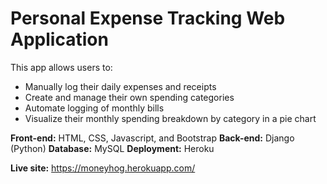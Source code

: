 # Personal Expense Tracking Web Application

This app allows users to:
- Manually log their daily expenses and receipts
- Create and manage their own spending categories
- Automate logging of monthly bills
- Visualize their monthly spending breakdown by category in a pie chart

**Front-end:** HTML, CSS, Javascript, and Bootstrap
**Back-end:** Django (Python)
**Database:** MySQL
**Deployment:** Heroku

**Live site:** https://moneyhog.herokuapp.com/
